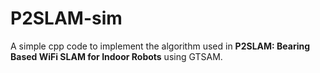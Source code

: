 # P2SLAM-sim
A simple cpp code to implement the algorithm used in **P2SLAM: Bearing Based WiFi SLAM for Indoor Robots** using GTSAM.
